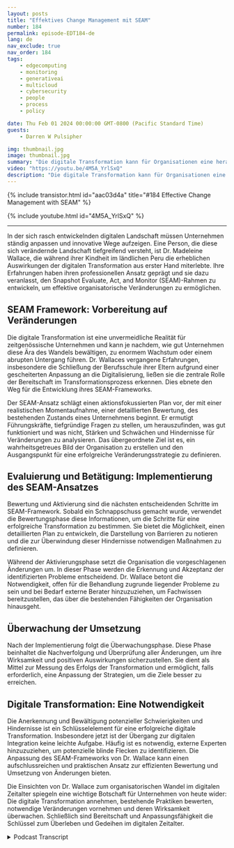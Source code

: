```yaml
---
layout: posts
title: "Effektives Change Management mit SEAM"
number: 184
permalink: episode-EDT184-de
lang: de
nav_exclude: true
nav_order: 184
tags:
    - edgecomputing
    - monitoring
    - generativeai
    - multicloud
    - cybersecurity
    - people
    - process
    - policy

date: Thu Feb 01 2024 00:00:00 GMT-0800 (Pacific Standard Time)
guests:
    - Darren W Pulsipher

img: thumbnail.jpg
image: thumbnail.jpg
summary: "Die digitale Transformation kann für Organisationen eine herausfordernde Aufgabe sein und ihr Erfolg oder Misserfolg kann unabhängig von ihrer Größe erhebliche Auswirkungen auf die Zukunft eines Unternehmens haben. In der Folge dieser Woche teilt Dr. Madeleine Wallace ihre Einblicke in das SEAM-Framework, einen systematischen Ansatz zur Übernahme der digitalen Transformation."
video: "https://youtu.be/4M5A_YrlSxQ"
description: "Die digitale Transformation kann für Organisationen eine herausfordernde Aufgabe sein und ihr Erfolg oder Misserfolg kann unabhängig von ihrer Größe erhebliche Auswirkungen auf die Zukunft eines Unternehmens haben. In der Folge dieser Woche teilt Dr. Madeleine Wallace ihre Einblicke in das SEAM-Framework, einen systematischen Ansatz zur Übernahme der digitalen Transformation."
---
```


<div>
{% include transistor.html id="aac03d4a" title="#184 Effective Change Management with SEAM" %}

{% include youtube.html id="4M5A_YrlSxQ" %}
</div>

---

In der sich rasch entwickelnden digitalen Landschaft müssen Unternehmen ständig anpassen und innovative Wege aufzeigen. Eine Person, die diese sich verändernde Landschaft tiefgreifend versteht, ist Dr. Madeleine Wallace, die während ihrer Kindheit im ländlichen Peru die erheblichen Auswirkungen der digitalen Transformation aus erster Hand miterlebte. Ihre Erfahrungen haben ihren professionellen Ansatz geprägt und sie dazu veranlasst, den Snapshot Evaluate, Act, and Monitor (SEAM)-Rahmen zu entwickeln, um effektive organisatorische Veränderungen zu ermöglichen.

## SEAM Framework: Vorbereitung auf Veränderungen

Die digitale Transformation ist eine unvermeidliche Realität für zeitgenössische Unternehmen und kann je nachdem, wie gut Unternehmen diese Ära des Wandels bewältigen, zu enormem Wachstum oder einem abrupten Untergang führen. Dr. Wallaces vergangene Erfahrungen, insbesondere die Schließung der Berufsschule ihrer Eltern aufgrund einer gescheiterten Anpassung an die Digitalisierung, ließen sie die zentrale Rolle der Bereitschaft im Transformationsprozess erkennen. Dies ebnete den Weg für die Entwicklung ihres SEAM-Frameworks.

Der SEAM-Ansatz schlägt einen aktionsfokussierten Plan vor, der mit einer realistischen Momentaufnahme, einer detaillierten Bewertung, des bestehenden Zustands eines Unternehmens beginnt. Er ermutigt Führungskräfte, tiefgründige Fragen zu stellen, um herauszufinden, was gut funktioniert und was nicht, Stärken und Schwächen und Hindernisse für Veränderungen zu analysieren. Das übergeordnete Ziel ist es, ein wahrheitsgetreues Bild der Organisation zu erstellen und den Ausgangspunkt für eine erfolgreiche Veränderungsstrategie zu definieren.

## Evaluierung und Betätigung: Implementierung des SEAM-Ansatzes

Bewertung und Aktivierung sind die nächsten entscheidenden Schritte im SEAM-Framework. Sobald ein Schnappschuss gemacht wurde, verwendet die Bewertungsphase diese Informationen, um die Schritte für eine erfolgreiche Transformation zu bestimmen. Sie bietet die Möglichkeit, einen detaillierten Plan zu entwickeln, die Darstellung von Barrieren zu notieren und die zur Überwindung dieser Hindernisse notwendigen Maßnahmen zu definieren.

Während der Aktivierungsphase setzt die Organisation die vorgeschlagenen Änderungen um. In dieser Phase werden die Erkennung und Akzeptanz der identifizierten Probleme entscheidend. Dr. Wallace betont die Notwendigkeit, offen für die Behandlung zugrunde liegender Probleme zu sein und bei Bedarf externe Berater hinzuzuziehen, um Fachwissen bereitzustellen, das über die bestehenden Fähigkeiten der Organisation hinausgeht.

## Überwachung der Umsetzung

Nach der Implementierung folgt die Überwachungsphase. Diese Phase beinhaltet die Nachverfolgung und Überprüfung aller Änderungen, um ihre Wirksamkeit und positiven Auswirkungen sicherzustellen. Sie dient als Mittel zur Messung des Erfolgs der Transformation und ermöglicht, falls erforderlich, eine Anpassung der Strategien, um die Ziele besser zu erreichen.

## Digitale Transformation: Eine Notwendigkeit

Die Anerkennung und Bewältigung potenzieller Schwierigkeiten und Hindernisse ist ein Schlüsselelement für eine erfolgreiche digitale Transformation. Insbesondere jetzt ist der Übergang zur digitalen Integration keine leichte Aufgabe. Häufig ist es notwendig, externe Experten hinzuzuziehen, um potenzielle blinde Flecken zu identifizieren. Die Anpassung des SEAM-Frameworks von Dr. Wallace kann einen aufschlussreichen und praktischen Ansatz zur effizienten Bewertung und Umsetzung von Änderungen bieten.

Die Einsichten von Dr. Wallace zum organisatorischen Wandel im digitalen Zeitalter spiegeln eine wichtige Botschaft für Unternehmen von heute wider: Die digitale Transformation annehmen, bestehende Praktiken bewerten, notwendige Veränderungen vornehmen und deren Wirksamkeit überwachen. Schließlich sind Bereitschaft und Anpassungsfähigkeit die Schlüssel zum Überleben und Gedeihen im digitalen Zeitalter.



<details>
<summary> Podcast Transcript </summary>

<p></p>

</details>
